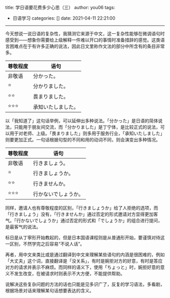 title: 学日语要花费多少心思（三）
author: you06
tags:
  - 日语学习
categories: []
date: 2021-04-11 22:21:00
---
今天想说一说日语的复杂性，我猜测它来源于中文，这一复杂性能够在微调语句时感受到——想象你需要给上级解释一件难以开口的事情时准备措辞的感觉。这类语言困难点在于有许多正确的说法，因此日文里称作文法的部分中所含有的条目非常多。

|尊敬程度|语句|
|-|-|
|非敬语|分かった。|
|⭐|分かりました。|
|⭐⭐|畏まりました。|
|⭐⭐⭐|承知いたしました。|

以「我知道了」这句话举例，可以延伸出多种说法。「分かった」是日语的简体说法，只能用于朋友间交流，而「分かりました」是丁宁体，是比较正式的说法，可以用于对老师、上级。「畏まりました」则多用于服务行业，「承知いたしました」则要更加正式。一句话根据句型的不同和用的动词不同，则会演变出多种情况。

|尊敬程度|语句|
|-|-|
|非敬语|行きましょう。|
|⭐|行きましょうか。|
|⭐⭐|行きませんか。|
|⭐⭐⭐|行かないでしょうか。|

同样，邀请人也有尊敬程度的区别，「行きましょうか」给了人拒绝的选项，而「行きましょう」没有，「行きませんか」通过否定的形式邀请对方显得更加客气。「行かないでしょうか」通过否定的形式和「でしょうか」的组合进行提问，是最客气的说法。

标日是从丁寧形开始教起的，但是日本国语课程则是从普通形开始，要谨慎对待这一区别，不然学完之后容易“不说人话”。

再者，用中文来类比或是通过翻译到中文来理解某些语句的内涵是很困难的，例如「大丈夫」这个词，直接翻译是「没关系」，有时是婉拒对方的好意，有时是答应对方的请求并表示不麻烦。而同样的语义下，使用「ちょっと」时，婉拒好意的意义不发生改变，在被请求时则表示不大方便，不能提供帮助。

说解决这些复杂问题的方法的话也只能是见多识广了，反复的学习语法，多看剧，根据场景对话来理解某句话想要表达的含义。
